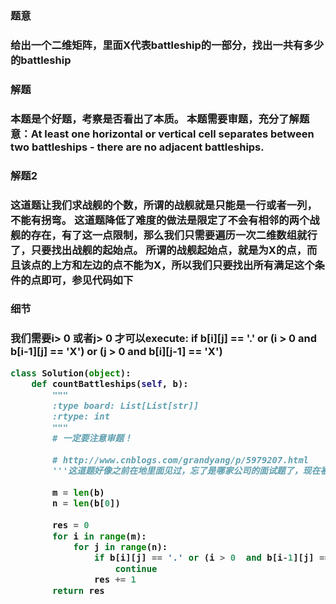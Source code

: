 <h3>题意<h3>
<p>给出一个二维矩阵，里面X代表battleship的一部分，找出一共有多少的battleship<p>

<h3>解题<h3>
<p>本题是个好题，考察是否看出了本质。
本题需要审题，充分了解题意：At least one horizontal or vertical cell separates between two battleships - there are no adjacent battleships.<p>

<h3>解题2<h3>
<p>这道题让我们求战舰的个数，所谓的战舰就是只能是一行或者一列，不能有拐弯。
这道题降低了难度的做法是限定了不会有相邻的两个战舰的存在，有了这一点限制，那么我们只需要遍历一次二维数组就行了，只要找出战舰的起始点。
所谓的战舰起始点，就是为X的点，而且该点的上方和左边的点不能为X，所以我们只要找出所有满足这个条件的点即可，参见代码如下<p>

<h3>细节<h3>
<p>我们需要i> 0 或者j> 0 才可以execute:
if b[i][j] == '.' or (i > 0  and b[i-1][j] == 'X') or (j > 0 and b[i][j-1] == 'X')<p>


```python
class Solution(object):
    def countBattleships(self, b):
        """
        :type board: List[List[str]]
        :rtype: int
        """
        # 一定要注意审题！
        
        # http://www.cnblogs.com/grandyang/p/5979207.html
        '''这道题好像之前在地里面见过，忘了是哪家公司的面试题了，现在被LeetCode收录了，感觉现在LeetCode更新越来越快了，感觉要成为第一大题库了，赞一个。这道题让我们求战舰的个数，所谓的战舰就是只能是一行或者一列，不能有拐弯。这道题降低了难度的做法是限定了不会有相邻的两个战舰的存在，有了这一点限制，那么我们只需要遍历一次二维数组就行了，只要找出战舰的起始点。所谓的战舰起始点，就是为X的点，而且该点的上方和左边的点不能为X，所以我们只要找出所有满足这个条件的点即可，参见代码如下：'''
        
        m = len(b)
        n = len(b[0])
        
        res = 0
        for i in range(m):
            for j in range(n):
                if b[i][j] == '.' or (i > 0  and b[i-1][j] == 'X') or (j > 0 and b[i][j-1] == 'X'):
                    continue
                res += 1
        return res
```
